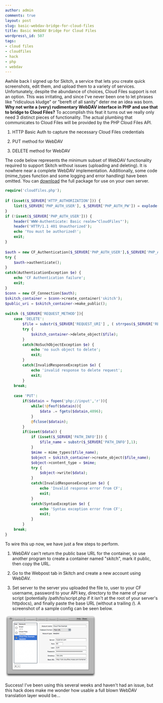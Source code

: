 ```yaml
---
author: admin
comments: true
layout: post
slug: basic-webdav-bridge-for-cloud-files
title: Basic WebDAV Bridge For Cloud Files
wordpress\_id: 507
tags:
- cloud files
- cloudfiles
- hack
- php
- webdav
---
```


Awhile back I signed up for Skitch, a service that lets you create quick screenshots, edit them, and upload them to a variety of services.  Unfortunately, despite the abundance of choices, Cloud Files support is not an option.  This was irritating, and since I've never been one to let phrases like "ridiculous kludge" or "bereft of all sanity" deter me an idea was born. **Why not write a (very) rudimentary WebDAV interface in PHP and use that to bridge to Cloud Files?**
To accomplish this feat it turns out we really only need 3 distinct pieces of functionality.   The actual plumbing that communicates to Cloud Files will be provided by the PHP Cloud Files API.




  1. HTTP Basic Auth to capture the necessary Cloud Files credentials


  2. PUT method for WebDAV


  3. DELETE method for WebDAV


The code below represents the minimum subset of WebDAV functionality required to support Skitch without issues (uploading and deleting).  It is nowhere near a complete WebDAV implementation.  Additionally, some code (mime\_types function and some logging and error handling) have been omitted.  You can [download](/assets/media/2009/05/cf_webdav_bridge_01.zip) the full package for use on your own server.


```php
require('cloudfiles.php');

if (isset($_SERVER['HTTP_AUTHORIZATION'])) {
	list($_SERVER['PHP_AUTH_USER'], $_SERVER['PHP_AUTH_PW']) = explode(':',base64_decode(substr($_SERVER['HTTP_AUTHORIZATION'],6)));
}
if (!isset($_SERVER['PHP_AUTH_USER'])) {
	header('WWW-Authenticate: Basic realm="CloudFiles"');
	header('HTTP/1.1 401 Unauthorized');
	echo 'You must be authorized!';
	exit;
}

$auth = new CF_Authentication($_SERVER['PHP_AUTH_USER'],$_SERVER['PHP_AUTH_PW']);
try {
	$auth->authenticate();
}
catch(AuthenticationException $e) {
	echo 'CF Authentication failure';
	exit;
}
$conn = new CF_Connection($auth);
$skitch_container = $conn->create_container('skitch');
$public_uri = $skitch_container->make_public();

switch ($_SERVER['REQUEST_METHOD']){
	case 'DELETE':
		$file = substr($_SERVER['REQUEST_URI'] , ( strrpos($_SERVER['REQUEST_URI'], '/') + 1) ) ;
		try {
			$skitch_container->delete_object($file);
		}
		catch(NoSuchObjectException $e) {
			echo 'no such object to delete';
			exit;
		}
		catch(InvalidResponseException $e) {
			echo 'invalid response to delete request';
			exit;
		}
	break;

	case 'PUT':
		if($datain = fopen('php://input','r')){
			while(!@feof($datain)){
				$data .= fgets($datain,4096);
			}
			@fclose($datain);
		}
		if(isset($data)) {
			if (isset($_SERVER['PATH_INFO'])) {
				$file_name = substr($_SERVER['PATH_INFO'],1);
			}
			$mime = mime_types($file_name);
			$object = $skitch_container->create_object($file_name);
			$object->content_type = $mime;
			try {
				$object->write($data);
			}
			catch(InvalidResponseException $e) {
				echo 'Invalid response error from CF';
				exit;
			}
			catch(SyntaxException $e) {
				echo 'Syntax exception error from CF';
				exit;
			}
		}
	break;
}

```

To wire this up now, we have just a few steps to perform.




  1. WebDAV can't return the public base URL for the container, so use another program to create a container named "skitch", mark it public, then copy the URL.


  2. Go to the Webpost tab in Skitch and create a new account using WebDAV.


  3. Set server to the server you uploaded the file to, user to your CF username, password to your API key, directory to the name of your script (potentially /path/to/script.php if it isn't at the root of your server's httpdocs), and finally paste the base URL (without a trailing /).  A screenshot of a sample config can be seen below.


[![skitch](/assets/media/2009/04/skitch-300x204.png)](/assets/media/2009/04/skitch.png)

Success!  I've been using this several weeks and haven't had an issue, but this hack does make me wonder how usable a full blown WebDAV translation layer would be...
